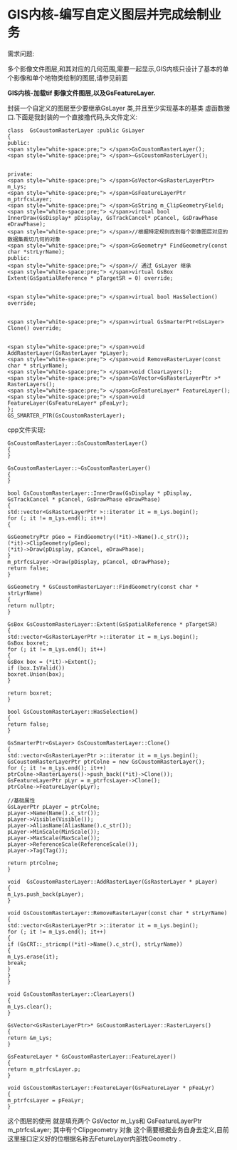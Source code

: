 # GIS内核-编写自定义图层并完成绘制业务 #

需求问题:

多个影像文件图层,和其对应的几何范围,需要一起显示,GIS内核只设计了基本的单个影像和单个地物类绘制的图层,请参见前面  

**GIS内核-加载tif 影像文件图层,以及GsFeatureLayer.**

封装一个自定义的图层至少要继承GsLayer 类,并且至少实现基本的基类 虚函数接口.下面是我封装的一个直接撸代码,头文件定义:
    
    class  GsCoustomRasterLayer :public GsLayer  
    {  
    public:  
    <span style="white-space:pre;"> </span>GsCoustomRasterLayer();  
    <span style="white-space:pre;"> </span>~GsCoustomRasterLayer();  
      
      
    private:  
    <span style="white-space:pre;"> </span>GsVector<GsRasterLayerPtr> m_Lys;  
    <span style="white-space:pre;"> </span>GsFeatureLayerPtr m_ptrfcsLayer;  
    <span style="white-space:pre;"> </span>GsString m_ClipGeometryField;  
    <span style="white-space:pre;"> </span>virtual bool InnerDraw(GsDisplay* pDisplay, GsTrackCancel* pCancel, GsDrawPhase eDrawPhase);  
    <span style="white-space:pre;"> </span>//根据特定规则找到每个影像图层对应的数据集裁切几何的对象  
    <span style="white-space:pre;"> </span>GsGeometry* FindGeometry(const char *strLyrName);  
    public:  
    <span style="white-space:pre;"> </span>// 通过 GsLayer 继承  
    <span style="white-space:pre;"> </span>virtual GsBox Extent(GsSpatialReference * pTargetSR = 0) override;  
      
      
    <span style="white-space:pre;"> </span>virtual bool HasSelection() override;  
      
      
    <span style="white-space:pre;"> </span>virtual GsSmarterPtr<GsLayer> Clone() override;  
      
      
    <span style="white-space:pre;"> </span>void AddRasterLayer(GsRasterLayer *pLayer);  
    <span style="white-space:pre;"> </span>void RemoveRasterLayer(const char * strLyrName);  
    <span style="white-space:pre;"> </span>void ClearLayers();  
    <span style="white-space:pre;"> </span>GsVector<GsRasterLayerPtr >* RasterLayers();  
    <span style="white-space:pre;"> </span>GsFeatureLayer* FeatureLayer();  
    <span style="white-space:pre;"> </span>void FeatureLayer(GsFeatureLayer* pFeaLyr);  
    };  
    GS_SMARTER_PTR(GsCoustomRasterLayer);  


cpp文件实现:
    
    GsCoustomRasterLayer::GsCoustomRasterLayer()  
    {  
    }  
      
    GsCoustomRasterLayer::~GsCoustomRasterLayer()  
    {  
    }  
      
    bool GsCoustomRasterLayer::InnerDraw(GsDisplay * pDisplay, GsTrackCancel * pCancel, GsDrawPhase eDrawPhase)  
    {  
    std::vector<GsRasterLayerPtr >::iterator it = m_Lys.begin();  
    for (; it != m_Lys.end(); it++)  
    {  
      
    GsGeometryPtr pGeo = FindGeometry((*it)->Name().c_str());  
    (*it)->ClipGeometry(pGeo);  
    (*it)->Draw(pDisplay, pCancel, eDrawPhase);  
    }  
    m_ptrfcsLayer->Draw(pDisplay, pCancel, eDrawPhase);  
    return false;  
    }  
      
    GsGeometry * GsCoustomRasterLayer::FindGeometry(const char * strLyrName)  
    {  
    return nullptr;  
    }  
      
    GsBox GsCoustomRasterLayer::Extent(GsSpatialReference * pTargetSR)  
    {  
    std::vector<GsRasterLayerPtr >::iterator it = m_Lys.begin();  
    GsBox boxret;  
    for (; it != m_Lys.end(); it++)  
    {  
    GsBox box = (*it)->Extent();  
    if (box.IsValid())  
    boxret.Union(box);  
    }  
      
    return boxret;  
    }  
      
    bool GsCoustomRasterLayer::HasSelection()  
    {  
    return false;  
    }  
      
    GsSmarterPtr<GsLayer> GsCoustomRasterLayer::Clone()  
    {  
    std::vector<GsRasterLayerPtr >::iterator it = m_Lys.begin();  
    GsCoustomRasterLayerPtr ptrColne = new GsCoustomRasterLayer();  
    for (; it != m_Lys.end(); it++)  
    ptrColne->RasterLayers()->push_back((*it)->Clone());  
    GsFeatureLayerPtr pLyr = m_ptrfcsLayer->Clone();  
    ptrColne->FeatureLayer(pLyr);  
      
    //基础属性  
    GsLayerPtr pLayer = ptrColne;  
    pLayer->Name(Name().c_str());  
    pLayer->Visible(Visible());  
    pLayer->AliasName(AliasName().c_str());  
    pLayer->MinScale(MinScale());  
    pLayer->MaxScale(MaxScale());  
    pLayer->ReferenceScale(ReferenceScale());  
    pLayer->Tag(Tag());  
      
    return ptrColne;  
    }  
      
    void  GsCoustomRasterLayer::AddRasterLayer(GsRasterLayer * pLayer)  
    {  
    m_Lys.push_back(pLayer);  
    }  
      
    void GsCoustomRasterLayer::RemoveRasterLayer(const char * strLyrName)  
    {  
    std::vector<GsRasterLayerPtr >::iterator it = m_Lys.begin();  
    for (; it != m_Lys.end(); it++)  
    {  
    if (GsCRT::_stricmp((*it)->Name().c_str(), strLyrName))  
    {  
    m_Lys.erase(it);  
    break;  
    }  
    }  
    }  
      
    void GsCoustomRasterLayer::ClearLayers()  
    {  
    m_Lys.clear();  
    }  
      
    GsVector<GsRasterLayerPtr>* GsCoustomRasterLayer::RasterLayers()  
    {  
    return &m_Lys;  
    }  
      
    GsFeatureLayer * GsCoustomRasterLayer::FeatureLayer()  
    {  
    return m_ptrfcsLayer.p;  
    }  
      
    void GsCoustomRasterLayer::FeatureLayer(GsFeatureLayer * pFeaLyr)  
    {  
    m_ptrfcsLayer = pFeaLyr;  
    }  


这个图层的使用 就是填充两个	GsVector<GsRasterLayerPtr> m_Lys和	GsFeatureLayerPtr m_ptrfcsLayer; 其中有个Clipgeometry  对象 这个需要根据业务自身去定义,目前这里接口定义好的位根据名称去FetureLayer内部找Geometry .